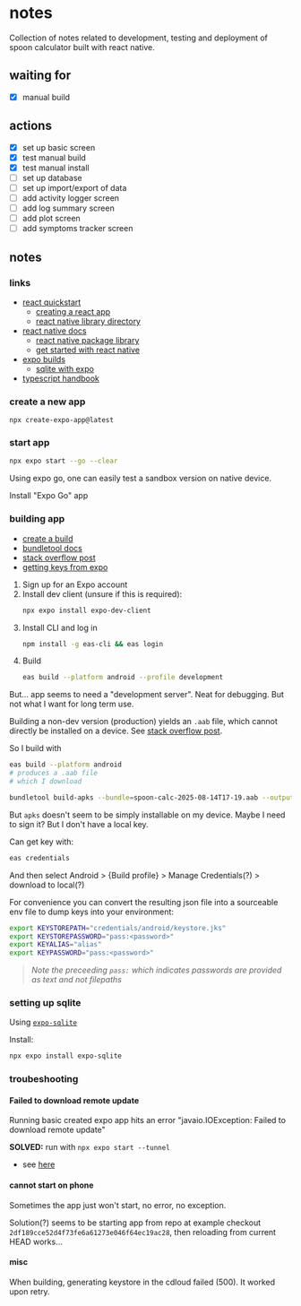 # notes

Collection of notes related to development, testing and deployment of spoon calculator built with
react native.

## waiting for

- [x] manual build

## actions

- [x] set up basic screen
- [x] test manual build
- [x] test manual install
- [ ] set up database
- [ ] set up import/export of data
- [ ] add activity logger screen
- [ ] add log summary screen
- [ ] add plot screen
- [ ] add symptoms tracker screen

## notes

### links

- [react quickstart](https://react.dev/learn)
    - [creating a react app](https://react.dev/learn/creating-a-react-app)
    - [react native library directory](https://reactnative.directory/)
- [react native docs](https://reactnative.dev/docs/getting-started)
    - [react native package library](https://reactnative.directory/)
    - [get started with react native](https://reactnative.dev/docs/environment-setup)
- [expo builds](https://expo.dev/accounts/tcrundall/projects/spoon-calculator/builds)
    - [sqlite with expo](https://docs.expo.dev/versions/latest/sdk/sqlite/)
- [typescript handbook](https://www.typescriptlang.org/docs/handbook/2/everyday-types.html)

### create a new app

`npx create-expo-app@latest`

### start app

```bash
npx expo start --go --clear
```

Using expo go, one can easily test a sandbox version on native device.

Install "Expo Go" app

### building app

- [create a build](https://docs.expo.dev/develop/development-builds/create-a-build/)
- [bundletool docs](https://developer.android.com/tools/bundletool#generate-sdk-archive-from-sdk-bundle)
- [stack overflow post](https://stackoverflow.com/questions/50419286/install-android-app-bundle-on-device)
- [getting keys from expo](https://docs.expo.dev/app-signing/app-credentials/)

1. Sign up for an Expo account
2. Install dev client (unsure if this is required):
    ```bash
    npx expo install expo-dev-client
    ```
3. Install CLI and log in
    ```bash
    npm install -g eas-cli && eas login
    ```
4. Build
    ```bash
    eas build --platform android --profile development
    ```

But... app seems to need a "development server". Neat for debugging. But not what I want for long
term use.

Building a non-dev version (production) yields an `.aab` file, which cannot directly be installed on
a device. See [stack overflow post](https://stackoverflow.com/questions/50419286/install-android-app-bundle-on-device).

So I build with
```bash
eas build --platform android
# produces a .aab file
# which I download

bundletool build-apks --bundle=spoon-calc-2025-08-14T17-19.aab --output=spoon-calc-2025-08-14T17-19.apks
```

But `apks` doesn't seem to be simply installable on my device.
Maybe I need to sign it?
But I don't have a local key.

Can get key with:
```bash
eas credentials
```
And then select Android > {Build profile} > Manage Credentials(?) > download to local(?)

For convenience you can convert the resulting json file into a sourceable env file to dump keys into
your environment:
```bash
export KEYSTOREPATH="credentials/android/keystore.jks"
export KEYSTOREPASSWORD="pass:<password>"
export KEYALIAS="alias"
export KEYPASSWORD="pass:<password>"
```

> *Note the preceeding `pass:` which indicates passwords are provided as text and not filepaths*

### setting up sqlite

Using [`expo-sqlite`](https://docs.expo.dev/versions/latest/sdk/sqlite/)

Install:
```bash
npx expo install expo-sqlite
```

### troubeshooting

#### Failed to download remote update

Running basic created expo app hits an error "javaio.IOException: Failed to download remote update"

**SOLVED:** run with `npx expo start --tunnel`
- see [here](https://docs.expo.dev/get-started/start-developing/)

#### cannot start on phone

Sometimes the app just won't start, no error, no exception.

Solution(?) seems to be starting app from repo at example checkout
`2df189cce52d4f73fe6a61273e046f64ec19ac28`, then reloading from current HEAD works...

#### misc

When building, generating keystore in the cdloud failed (500). It worked upon retry.
